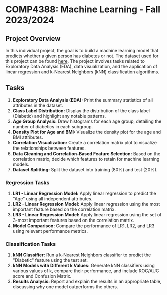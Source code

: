 # COMP4388: Machine Learning - Fall 2023/2024

## Project Overview

In this individual project, the goal is to build a machine learning model that predicts whether a given person has diabetes or not. The dataset used for this project can be found [here](https://www.dropbox.com/scl/fi/ahlg01iial19mfl7wrjsy/Diabetes.csv?rlkey=7vwl95ly3hcdvqmwo7t3ply4j&dl=0). The project involves tasks related to Exploratory Data Analysis (EDA), data visualization, and the application of linear regression and k-Nearest Neighbors (kNN) classification algorithms.

## Tasks
1. **Exploratory Data Analysis (EDA):** Print the summary statistics of all attributes in the dataset.
2. **Class Label Distribution:** Display the distribution of the class label (Diabetic) and highlight any notable patterns.
3. **Age Group Analysis:** Draw histograms for each age group, detailing the number of diabetics in each subgroup.
4. **Density Plot for Age and BMI:** Visualize the density plot for the age and BMI attributes.
5. **Correlation Visualization:** Create a correlation matrix plot to visualize the relationships between features.
6. **Data Cleaning and Correlation-Based Feature Selection:** Based on the correlation matrix, decide which features to retain for machine learning models.
7. **Dataset Splitting:** Split the dataset into training (80%) and test (20%).

### Regression Tasks
1. **LR1 - Linear Regression Model:** Apply linear regression to predict the "Age" using all independent attributes.
2. **LR2 - Linear Regression Model:** Apply linear regression using the most important feature based on the correlation matrix.
3. **LR3 - Linear Regression Model:** Apply linear regression using the set of 3-most important features based on the correlation matrix.
4. **Model Comparison:** Compare the performance of LR1, LR2, and LR3 using relevant performance metrics.

### Classification Tasks
1. **kNN Classifier:** Run a k-Nearest Neighbors classifier to predict the "Diabetic" feature using the test set.
2. **kNN Models with Different k Values:** Generate kNN classifiers using various values of k, compare their performance, and include ROC/AUC score and Confusion Matrix.
3. **Results Analysis:** Report and explain the results in an appropriate table, discussing why one model outperforms the others.

